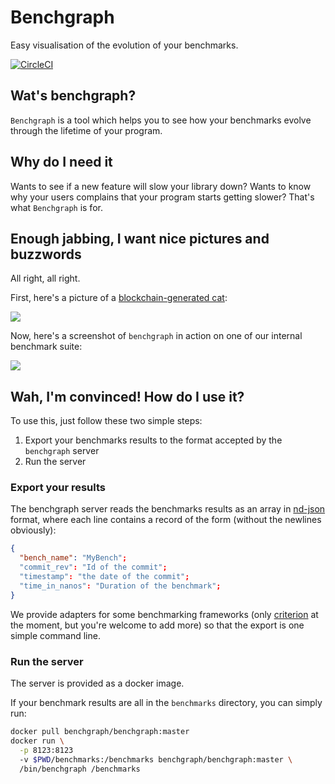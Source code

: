 # Benchgraph

Easy visualisation of the evolution of your benchmarks.

[![CircleCI](https://circleci.com/gh/novadiscovery/benchgraph/tree/master.svg?style=svg)](https://circleci.com/gh/novadiscovery/benchgraph/tree/master)

## Wat's benchgraph?

`Benchgraph` is a tool which helps you to see how your benchmarks evolve
through the lifetime of your program.

## Why do I need it

Wants to see if a new feature will slow your library down?
Wants to know why your users complains that your program starts getting slower?
That's what `Benchgraph` is for.

## Enough jabbing, I want nice pictures and buzzwords

All right, all right.

First, here's a picture of a [blockchain-generated
cat](https://www.cryptokitties.co/):

![](https://www.cryptokitties.co/images/landing-kitty02.svg)

Now, here's a screenshot of `benchgraph` in action on one of our internal
benchmark suite:

![](http://www.image-share.com/upload/3872/158.png)

## Wah, I'm convinced! How do I use it?

To use this, just follow these two simple steps:

1. Export your benchmarks results to the format accepted by the `benchgraph`
  server
2. Run the server

### Export your results

The benchgraph server reads the benchmarks results as an array in
[nd-json](http://ndjson.org/) format, where each line contains a record of the
form (without the newlines obviously):

```json
{
  "bench_name": "MyBench";
  "commit_rev": "Id of the commit";
  "timestamp": "the date of the commit";
  "time_in_nanos": "Duration of the benchmark";
}
```

We provide adapters for some benchmarking frameworks (only
[criterion](http://www.serpentine.com/criterion/) at the moment, but you're
welcome to add more) so that the export is one simple command line.

### Run the server

The server is provided as a docker image.

If your benchmark results are all in the `benchmarks` directory, you can simply
run:

```sh
docker pull benchgraph/benchgraph:master
docker run \
  -p 8123:8123
  -v $PWD/benchmarks:/benchmarks benchgraph/benchgraph:master \
  /bin/benchgraph /benchmarks
```
